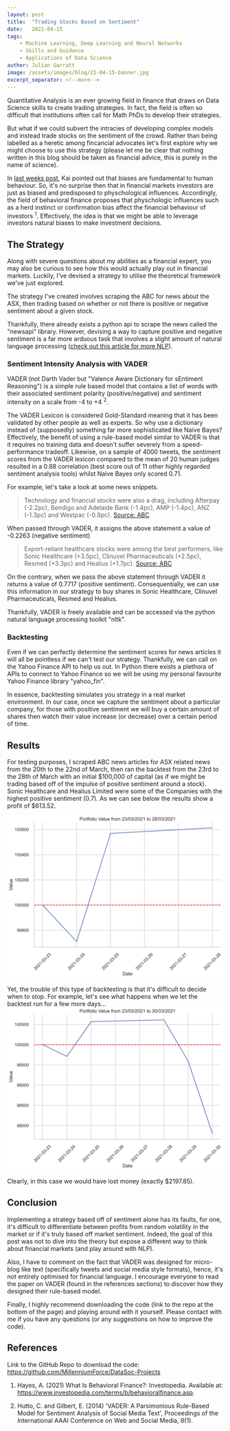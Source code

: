 ```yaml
---
layout: post
title:  "Trading Stocks Based on Sentiment"
date:   2021-04-15
tags: 
    - Machine Learning, Deep Learning and Neural Networks
    - Skills and Guidance
    - Applications of Data Science
author: Julian Garratt
image: /assets/images/blog/21-04-15-banner.jpg
excerpt_separator: <!--more-->
---
```


Quantitative Analysis is an ever growing field in finance that draws on Data Science skills to create trading strategies. In fact, the field is often so difficult that institutions often call for Math PhDs to develop their strategies.

But what if we could subvert the intracies of developing complex models and instead trade stocks on the sentiment of the crowd. <!--more-->
Rather than being labelled as a heretic among fincancial advocates let's first explore why we might choose to use this strategy (please let me be clear that nothing written in this blog should be taken as financial advice, this is purely in the name of science).

In [last weeks post](https://unswdata.com/blog/2021/04/08/data-bias-and-mitigation/), Kai pointed out that biases are fundamental to human behaviour. So, it's no surprise then that in financial markets investors are just as biased and predisposed to physchological influences. Accordingly, the field of behavioral finance proposes that physchologic influences such as a herd instinct or confirmation bias affect the financial behaviour of investors <sup>1</sup>. Effectively, the idea is that we might be able to leverage investors natural biases to make investment decisions.

## The Strategy

Along with severe questions about my abilities as a financial expert, you may also be curious to see how this would actually play out in financial markets. Luckily, I've devised a strategy to utilise the theoretical framework we've just explored.

The strategy I've created involves scraping the ABC for news about the ASX, then trading based on whether or not there is positive or negative sentiment about a given stock.

Thankfully, there already exists a python api to scrape the news called the "newsapi" library. However, devising a way to capture positive and negative sentiment is a far more arduous task that involves a slight amount of natural language processing ([check out this article for more NLP](https://unswdata.com/blog/2020/09/09/natural-language-processing/)).

### Sentiment Intensity Analysis with VADER

VADER (not Darth Vader but "Valence Aware Dictionary for sEntiment Reasoning") is a simple rule based model that contains a list of words with their associated sentiment polarity (positive/negative) and sentiment intensity on a scale from -4 to +4 <sup>2</sup>.

The VADER Lexicon is considered Gold-Standard meaning that it has been validated by other people as well as experts. So why use a dictionary instead of (supposedly) something far more sophisticated like Naive Bayes? Effectively, the benefit of using a rule-based model similar to VADER is that it requires no training data and doesn't suffer severely from a speed-performance tradeoff. Likewise, on a sample of 4000 tweets, the sentiment scores from the VADER lexicon compared to the mean of 20 human judges resulted in a 0.88 correlation (best score out of 11 other highly regarded sentiment analysis tools) whilst Naive Bayes only scored 0.71.

For example, let's take a look at some news snippets.
> Technology and financial stocks were also a drag, including Afterpay (-2.2pc), Bendigo and Adelaide Bank (-1.4pc), AMP (-1.4pc), ANZ (-1.3pc) and Westpac (-0.9pc).
> [Source: ABC](https://www.abc.net.au/news/2021-03-23/asx-slip-wall-street-tech-stocks-rebound/13268772)

When passed through VADER, it assigns the above statement a value of -0.2263 (negative sentiment)

> Export-reliant healthcare stocks were among the best performers, like Sonic Healthcare (+3.5pc), Clinuvel Pharmaceuticals (+2.5pc), Resmed (+3.3pc) and Healius (+1.7pc).
> [Source: ABC](https://www.abc.net.au/news/2021-03-23/asx-slip-wall-street-tech-stocks-rebound/13268772)

On the contrary, when we pass the above statement through VADER it returns a value of 0.7717 (positive sentiment). Consequentially, we can use this information in our strategy to buy shares in Sonic Healthcare, Clinuvel Pharmaceuticals, Resmed and Healius.

Thankfully, VADER is freely available and can be accessed via the python natural language processing toolkit "nltk".

### Backtesting

Even if we can perfectly determine the sentiment scores for news articles it will all be pointless if we can't test our strategy. Thankfully, we can call on the Yahoo Finance API to help us out. In Python there exists a plethora of APIs to connect to Yahoo Finance so we will be using my personal favourite Yahoo Finance library "yahoo_fin".

In essence, backtesting simulates you strategy in a real market environment. In our case, once we capture the sentiment about a particular company, for those with positive sentiment we will buy a certain amount of shares then watch their value increase (or decrease) over a certain period of time.

## Results

For testing purposes, I scraped ABC news articles for ASX related news from the 20th to the 22nd of March, then ran the backtest from the 23rd to the 28th of March with an initial $100,000 of capital (as if we might be trading based off of the impulse of positive sentiment around a stock). Sonic Healthcare and Healius Limited were some of the Companies with the highest positive sentiment (0.7). As we can see below the results show a profit of $613.52.

![Potfolio Value from 23/03/2021 to 28/03/2021](/assets/images/blog/21-04-15-plot1.png)

Yet, the trouble of this type of backtesting is that it's difficult to decide when to stop. For example, let's see what happens when we let the backtest run for a few more days...
![Potfolio Value from 23/03/2021 to 30/03/2021](/assets/images/blog/21-04-15-plot2.png)

Clearly, in this case we would have lost money (exactly $2197.85).

## Conclusion

Implementing a strategy based off of sentiment alone has its faults, for one, it's difficult to differentiate between profits from random volatility in the market or if it's truly based off market sentiment. Indeed, the goal of this post was not to dive into the theory but expose a different way to think about financial markets (and play around with NLP).

Also, I have to comment on the fact that VADER was designed for micro-blog like text (specifically tweets and social media style formats), hence, it's not entirely optimised for financial language. I encourage everyone to read the paper on VADER (found in the references sections) to discover how they designed their rule-based model.

Finally, I highly recommend downloading the code (link to the repo at the bottom of the page) and playing around with it yourself. Please contact with me if you have any questions (or any suggestions on how to improve the code).

## References

Link to the GitHub Repo to download the code: <https://github.com/MillenniumForce/DataSoc-Projects>

1. Hayes, A. (2021) What Is Behavioral Finance?: Investopedia. Available at: <https://www.investopedia.com/terms/b/behavioralfinance.asp>.

2. Hutto, C. and Gilbert, E. (2014) 'VADER: A Parsimonious Rule-Based Model for Sentiment Analysis of Social Media Text', Proceedings of the International AAAI Conference on Web and Social Media, 8(1).
